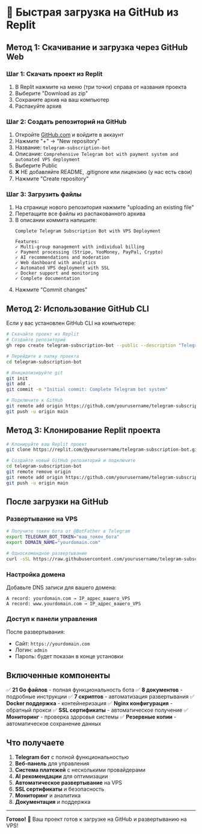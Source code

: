 # 🚀 Быстрая загрузка на GitHub из Replit

## Метод 1: Скачивание и загрузка через GitHub Web

### Шаг 1: Скачать проект из Replit
1. В Replit нажмите на меню (три точки) справа от названия проекта
2. Выберите "Download as zip"
3. Сохраните архив на ваш компьютер
4. Распакуйте архив

### Шаг 2: Создать репозиторий на GitHub
1. Откройте [GitHub.com](https://github.com) и войдите в аккаунт
2. Нажмите "+" → "New repository"
3. Название: `telegram-subscription-bot`
4. Описание: `Comprehensive Telegram bot with payment system and automated VPS deployment`
5. Выберите Public
6. ❌ НЕ добавляйте README, .gitignore или лицензию (у нас есть свои)
7. Нажмите "Create repository"

### Шаг 3: Загрузить файлы
1. На странице нового репозитория нажмите "uploading an existing file"
2. Перетащите все файлы из распакованного архива
3. В описании коммита напишите:
   ```
   Complete Telegram Subscription Bot with VPS Deployment
   
   Features:
   ✓ Multi-group management with individual billing
   ✓ Payment processing (Stripe, YooMoney, PayPal, Crypto)
   ✓ AI recommendations and moderation
   ✓ Web dashboard with analytics
   ✓ Automated VPS deployment with SSL
   ✓ Docker support and monitoring
   ✓ Complete documentation
   ```
4. Нажмите "Commit changes"

## Метод 2: Использование GitHub CLI

Если у вас установлен GitHub CLI на компьютере:

```bash
# Скачайте проект из Replit
# Создайте репозиторий
gh repo create telegram-subscription-bot --public --description "Telegram bot with payment system"

# Перейдите в папку проекта
cd telegram-subscription-bot

# Инициализируйте git
git init
git add .
git commit -m "Initial commit: Complete Telegram bot system"

# Подключите к GitHub
git remote add origin https://github.com/yourusername/telegram-subscription-bot.git
git push -u origin main
```

## Метод 3: Клонирование Replit проекта

```bash
# Клонируйте ваш Replit проект
git clone https://replit.com/@yourusername/telegram-subscription-bot.git

# Создайте новый GitHub репозиторий и подключите
cd telegram-subscription-bot
git remote remove origin
git remote add origin https://github.com/yourusername/telegram-subscription-bot.git
git push -u origin main
```

## После загрузки на GitHub

### Развертывание на VPS

```bash
# Получите токен бота от @BotFather в Telegram
export TELEGRAM_BOT_TOKEN="ваш_токен_бота"
export DOMAIN_NAME="yourdomain.com"

# Односкомандное развертывание
curl -sSL https://raw.githubusercontent.com/yourusername/telegram-subscription-bot/main/deploy-production.sh | bash
```

### Настройка домена

Добавьте DNS записи для вашего домена:
```
A record: yourdomain.com → IP_адрес_вашего_VPS
A record: www.yourdomain.com → IP_адрес_вашего_VPS
```

### Доступ к панели управления

После развертывания:
- Сайт: `https://yourdomain.com`
- Логин: `admin`
- Пароль: будет показан в конце установки

## Включенные компоненты

✅ **21 Go файлов** - полная функциональность бота
✅ **8 документов** - подробные инструкции
✅ **7 скриптов** - автоматизация развертывания
✅ **Docker поддержка** - контейнеризация
✅ **Nginx конфигурация** - обратный прокси
✅ **SSL сертификаты** - автоматическое получение
✅ **Мониторинг** - проверка здоровья системы
✅ **Резервные копии** - автоматическое сохранение данных

## Что получаете

1. **Telegram бот** с полной функциональностью
2. **Веб-панель** для управления
3. **Система платежей** с несколькими провайдерами
4. **AI рекомендации** для оптимизации
5. **Автоматическое развертывание** на VPS
6. **SSL сертификаты** и безопасность
7. **Мониторинг** и аналитика
8. **Документация** и поддержка

---

**Готово!** 🎉 Ваш проект готов к загрузке на GitHub и развертыванию на VPS!